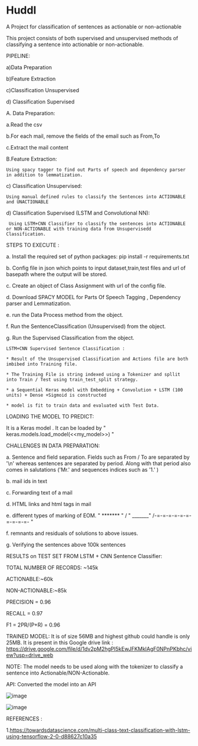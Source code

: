 # Huddl
A Project for classification of sentences as actionable or non-actionable

This project consists of both supervised and unsupervised methods of classifying a sentence into actionable or non-actionable.

PIPELINE:

a)Data Preparation 

b)Feature Extraction 

c)Classification Unsupervised

d) Classification Supervised

A. Data Preparation:

   a.Read the csv
   
   b.For each mail, remove the fields of the email such as From,To
   
   c.Extract the mail content 
   
B.Feature Extraction:
    
    Using spacy tagger to find out Parts of speech and dependency parser in addition to lemmatization.

c) Classification Unsupervised:
    
    Using manual defined rules to classify the Sentences into ACTIONABLE and UNACTIONABLE
 
 d) Classification Supervised (LSTM and Convolutional NN):
     
     Using LSTM+CNN Classifier to classify the sentences into ACTIONABLE or NON-ACTIONABLE with training data from Unsupervisedd Classification.
     
STEPS TO EXECUTE : 

a. Install the required set of python packages: pip install -r requirements.txt  

b. Config file in json which points to input dataset,train,test files and url of basepath where the output will be stored.

c. Create an object of Class Assignment with url of the config file.

d. Download SPACY MODEL for Parts Of Speech Tagging , Dependency parser and Lemmatization.

e. run the Data Process method from the object.

f. Run the SentenceClassification (Unsupervised) from the object.

g. Run the Supervised Classification from the object.

    LSTM+CNN Supervised Sentence Classification :
    
    * Result of the Unsupervised Classification and Actions file are both imbibed into Training file.
    
    * The Training File is string indexed using a Tokenizer and spllit into Train / Test using train_test_split strategy.
    
    * a Sequential Keras model with Embedding + Convolution + LSTM (100 units) + Dense +Sigmoid is constructed 
    
    * model is fit to train data and evaluated with Test Data.
    
LOADING THE MODEL TO PREDICT:

It is a Keras model . It can be loaded by " keras.models.load_model(<<my_model>>) "


CHALLENGES IN DATA PREPARATION:  

   a. Sentence and field separation. Fields such as From / To are separated by '\n' whereas sentences are separated by period. Along with that period also comes in salutations ('Mr.' and  sequences indices such as '1.' )
   
   b. mail ids in text
   
   c. Forwarding text of a mail
   
   d. HTML links and html tags in mail
   
   e.  different types of marking of EOM. " ******* " / " _______" /-=-=-=-=-=-=-=-=-=-=- "
   
   f. remnants and residuals of solutions to above issues.
   
   g. Verifying the sentences above 100k sentences
 

RESULTS on TEST SET FROM LSTM + CNN Sentence Classifier:

TOTAL NUMBER OF RECORDS: ~145k  

ACTIONABLE:~60k         

NON-ACTIONABLE:~85k

PRECISION = 0.96

RECALL = 0.97  

F1 = 2PR/(P+R) = 0.96

TRAINED MODEL: It is of size 56MB and highest github could handle is only 25MB. It is present in this Google drive link :
https://drive.google.com/file/d/1dv2pM2hgPI5kEwJFKMklAgF0NPnPKbhc/view?usp=drive_web

NOTE: The model needs to be used along with the tokenizer to classify a sentence into Actionable/NON-Actionable.     


API: Converted the model into an API

![image](https://user-images.githubusercontent.com/1144567/87305515-41bb8100-c534-11ea-8e2f-931a974d544c.png)

![image](https://user-images.githubusercontent.com/1144567/87305806-b2fb3400-c534-11ea-972c-8a0bcb550d52.png)


REFERENCES :
         
1.https://towardsdatascience.com/multi-class-text-classification-with-lstm-using-tensorflow-2-0-d88627c10a35
